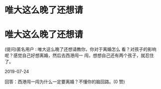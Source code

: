 # 唯大这么晚了还想请

# 唯大这么晚了还想请

(提问)匿名用户 : 唯大这么晚了还想请教你，你对于离婚怎么 看？对孩子的影响呢？感觉自己好想离婚，然后去西港闯一 闯，想想自己还有两个孩子，就忍住了。

2019-07-24

回答：西港闯一闯为什么一定要离婚？不懂你的脑回路。(0 赞)